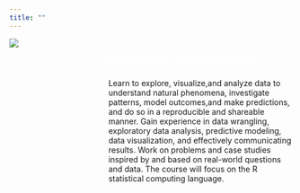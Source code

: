 ```yaml
---
title: ""
---
```


<style>
.pull-left{
float: left;
width: 30%;
}

.pull-right{
float: right;
width: 65%;
}
</style> 

<div class = "pull-left">
  <img src = "img/MATH_250_sticker.png">
  
</div>

<div class ="pull-right">
<h2 style = "color: white">MATH 250: Data Analysis</h2>

Learn to explore, visualize,and analyze data to understand natural phenomena, investigate patterns, model outcomes,and make predictions, and do so in a reproducible and shareable manner. Gain experience in data wrangling, exploratory data analysis, predictive modeling, data visualization, and effectively communicating results. Work on problems and case studies inspired by and based on real-world questions and data. The course will focus on the R statistical computing language.
</div>